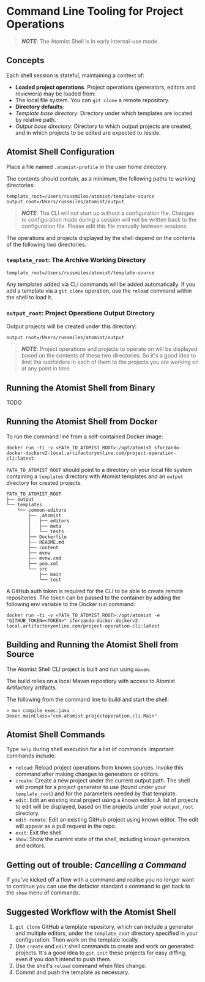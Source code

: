 # Command Line Tooling for Project Operations

> ***NOTE***: The Atomist Shell is in early internal-use mode.

## Concepts

Each shell session is stateful, maintaining a context of:

* **Loaded project operations**. Project operations (generators, editors and reviewers) may be loaded from:
 * The local file system. You can `git clone` a remote repository.
* **Directory defaults**:
 * *Template base directory*: Directory under which templates are located by relative path.
 * *Output base directory*: Directory to which output projects are created, and in which projects to be edited are expected to reside.

## Atomist Shell Configuration

Place a file named `.atomist-profile` in the user home directory.

The contents should contain, as a minimum, the following paths to working directories:

```
template_root=/Users/russmiles/atomist/template-source
output_root=/Users/russmiles/atomist/output
```

> ***NOTE***: The CLI will not start up without a configuration file. Changes to configuration made during a session will not be written back to the configuration file. Please edit this file manually between sessions.

The operations and projects displayed by the shell depend on the contents of the following two directories.
### `template_root`: The Archive Working Directory


```
template_root=/Users/russmiles/atomist/template-source
```
Any templates added via CLI commands will be added automatically. If you add a template via a `git clone` operation, use the `reload` command within the shell to load it.

### `output_root`: Project Operations Output Directory

Output projects will be created under this directory:

```
output_root=/Users/russmiles/atomist/output
```
> ***NOTE***: Project operations and projects to operate on will be displayed based on the contents of these two directories. So it's a good idea to limit the subfolders in each of them to the projects you are working on at any point in time.

## Running the Atomist Shell from Binary

TODO

## Running the Atomist Shell from Docker

To run the command line from a self-contained Docker image:

```
docker run -ti -v <PATH_TO_ATOMIST_ROOT>:/opt/atomist sforzando-docker-dockerv2-local.artifactoryonline.com/project-operation-cli:latest
```

`PATH_TO_ATOMIST_ROOT` should point to a directory on your local file system containing a `templates` directory with Atomist templates and an `output` directory for created projects.

```
PATH_TO_ATOMIST_ROOT
├── output
└── templates
    └── common-editors
        ├── .atomist
        │   ├── editors
        │   ├── meta
        │   └── tests
        ├── Dockerfile
        ├── README.md
        ├── content
        ├── mvnw
        ├── mvnw.cmd
        ├── pom.xml
        └── src
            ├── main
            └── test
```

A GitHub auth token is required for the CLI to be able to create remote repositories. The token can be passed to the container by adding the following env variable to the Docker run command:

```
docker run -ti -v <PATH_TO_ATOMIST_ROOT>:/opt/atomist -e "GITHUB_TOKEN=<TOKEN>" sforzando-docker-dockerv2-local.artifactoryonline.com/project-operation-cli:latest
```

## Building and Running the Atomist Shell from Source

The Atomist Shell CLI project is built and run using `maven`.

The build relies on a local Maven repository with access to Atomist Artifactory artifacts.

The following from the command line to build and start the shell:

```
> mvn compile exec:java -Dexec.mainClass="com.atomist.projectoperation.cli.Main"
```

## Atomist Shell Commands

 Type `help` during shell execution for a list of commands. Important commands include:

 * `reload`: Reload project operations from known sources. Invoke this command after making changes to generators or editors.
 * `create`: Create a new project under the current output path. The shell will prompt for a project generator to use (found under your `template_root`) and for the parameters needed by that template.
 * `edit`: Edit an existing local project using a known editor. A list of projects to edit will be displayed, based on the projects under your `output_root` directory.
 * `edit-remote`: Edit an existing GitHub project using known editor. The edit will appear as a pull request in the repo.
 * `exit`: Exit the shell
 * `show`: Show the current state of the shell, including known generators and editors.

## Getting out of trouble: *Cancelling a Command*

If you've kicked off a flow with a command and realise you no longer want to continue you can use the defactor standard `0` command to get back to the `show` menu of commands.

## Suggested Workflow with the Atomist Shell

 1. `git clone` GitHub a template repository, which can include a generator and multiple editors, under the `template_root` directory specified in your configuration. Then work on the template locally.
 2. Use `create` and `edit` shell commands to create and work on generated projects. It's a good idea to `git init` these projects for easy diffing, even if you don't intend to push them.
 3. Use the shell's `reload` command when files change.
 4. Commit and push the template as necessary.
